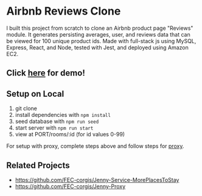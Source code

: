 # Airbnb Reviews Clone

I built this project from scratch to clone an Airbnb product page "Reviews" module. It generates persisting averages, user, and reviews data that can be viewed for 100 unique product ids. Made with full-stack js using MySQL, Express, React, and Node, tested with Jest, and deployed using Amazon EC2.

## Click [here](https://drive.google.com/file/d/1mt6DU9qSAPfE5dULvrw0HqkH4PqjrBEu/view?usp=sharing) for demo!

<!-- ## Live Demo Links

  - Reviews: [link]
  - Proxy: [link] -->

## Setup on Local

1. git clone
1. install dependencies with `npm install`
1. seed database with `npm run seed`
1. start server with `npm run start`
1. view at PORT/rooms/:id (for id values 0-99)

For setup with proxy, complete steps above and follow steps for [proxy](https://github.com/FEC-corgis/Jenny-Proxy).

## Related Projects

  - https://github.com/FEC-corgis/Jenny-Service-MorePlacesToStay
  - https://github.com/FEC-corgis/Jenny-Proxy
